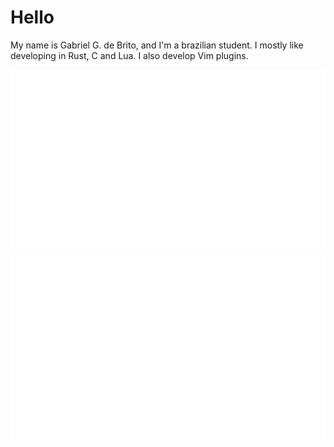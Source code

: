 # Hello

My name is Gabriel G. de Brito, and I'm a brazilian student. I mostly like
developing in Rust, C and Lua. I also develop Vim plugins.

![overview](https://raw.githubusercontent.com/gboncoffee/github-stats/master/generated/overview.svg)
![langs used](https://raw.githubusercontent.com/gboncoffee/github-stats/master/generated/languages.svg)
